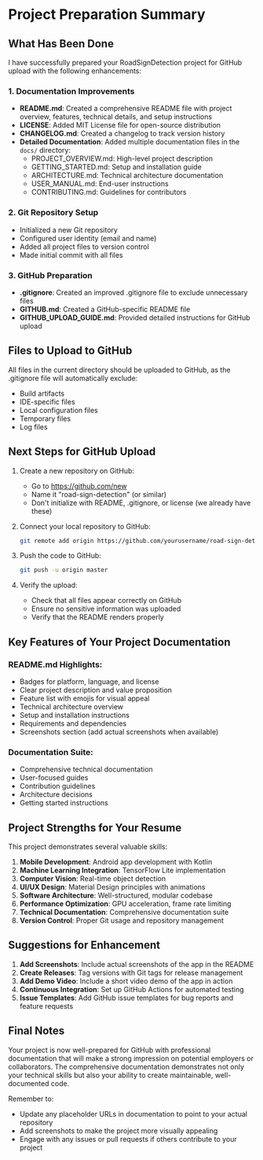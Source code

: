 # Project Preparation Summary

## What Has Been Done

I have successfully prepared your RoadSignDetection project for GitHub upload with the following enhancements:

### 1. Documentation Improvements
- **README.md**: Created a comprehensive README file with project overview, features, technical details, and setup instructions
- **LICENSE**: Added MIT License file for open-source distribution
- **CHANGELOG.md**: Created a changelog to track version history
- **Detailed Documentation**: Added multiple documentation files in the `docs/` directory:
  - PROJECT_OVERVIEW.md: High-level project description
  - GETTING_STARTED.md: Setup and installation guide
  - ARCHITECTURE.md: Technical architecture documentation
  - USER_MANUAL.md: End-user instructions
  - CONTRIBUTING.md: Guidelines for contributors

### 2. Git Repository Setup
- Initialized a new Git repository
- Configured user identity (email and name)
- Added all project files to version control
- Made initial commit with all files

### 3. GitHub Preparation
- **.gitignore**: Created an improved .gitignore file to exclude unnecessary files
- **GITHUB.md**: Created a GitHub-specific README file
- **GITHUB_UPLOAD_GUIDE.md**: Provided detailed instructions for GitHub upload

## Files to Upload to GitHub

All files in the current directory should be uploaded to GitHub, as the .gitignore file will automatically exclude:
- Build artifacts
- IDE-specific files
- Local configuration files
- Temporary files
- Log files

## Next Steps for GitHub Upload

1. Create a new repository on GitHub:
   - Go to https://github.com/new
   - Name it "road-sign-detection" (or similar)
   - Don't initialize with README, .gitignore, or license (we already have these)

2. Connect your local repository to GitHub:
   ```bash
   git remote add origin https://github.com/yourusername/road-sign-detection.git
   ```

3. Push the code to GitHub:
   ```bash
   git push -u origin master
   ```

4. Verify the upload:
   - Check that all files appear correctly on GitHub
   - Ensure no sensitive information was uploaded
   - Verify that the README renders properly

## Key Features of Your Project Documentation

### README.md Highlights:
- Badges for platform, language, and license
- Clear project description and value proposition
- Feature list with emojis for visual appeal
- Technical architecture overview
- Setup and installation instructions
- Requirements and dependencies
- Screenshots section (add actual screenshots when available)

### Documentation Suite:
- Comprehensive technical documentation
- User-focused guides
- Contribution guidelines
- Architecture decisions
- Getting started instructions

## Project Strengths for Your Resume

This project demonstrates several valuable skills:

1. **Mobile Development**: Android app development with Kotlin
2. **Machine Learning Integration**: TensorFlow Lite implementation
3. **Computer Vision**: Real-time object detection
4. **UI/UX Design**: Material Design principles with animations
5. **Software Architecture**: Well-structured, modular codebase
6. **Performance Optimization**: GPU acceleration, frame rate limiting
7. **Technical Documentation**: Comprehensive documentation suite
8. **Version Control**: Proper Git usage and repository management

## Suggestions for Enhancement

1. **Add Screenshots**: Include actual screenshots of the app in the README
2. **Create Releases**: Tag versions with Git tags for release management
3. **Add Demo Video**: Include a short video demo of the app in action
4. **Continuous Integration**: Set up GitHub Actions for automated testing
5. **Issue Templates**: Add GitHub issue templates for bug reports and feature requests

## Final Notes

Your project is now well-prepared for GitHub with professional documentation that will make a strong impression on potential employers or collaborators. The comprehensive documentation demonstrates not only your technical skills but also your ability to create maintainable, well-documented code.

Remember to:
- Update any placeholder URLs in documentation to point to your actual repository
- Add screenshots to make the project more visually appealing
- Engage with any issues or pull requests if others contribute to your project